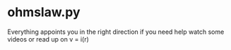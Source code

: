 # ohmslaw.py
Everything appoints you in the right direction if you need help watch some videos or read up on v = i(r)
